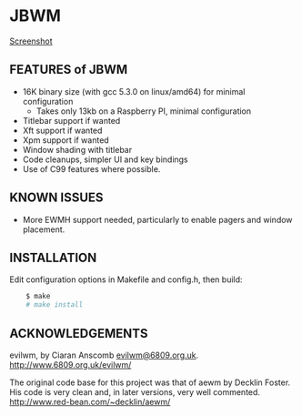 # JBWM

[Screenshot](/images/screensot.png?raw=true "Screenshot")

## FEATURES of JBWM
* 16K binary size (with gcc 5.3.0 on linux/amd64) for minimal configuration
	- Takes only 13kb on a Raspberry PI, minimal configuration
* Titlebar support if wanted
* Xft support if wanted
* Xpm support if wanted
* Window shading with titlebar
* Code cleanups, simpler UI and key bindings
* Use of C99 features where possible.

## KNOWN ISSUES
* More EWMH support needed, particularly to enable pagers and window placement.

## INSTALLATION
Edit configuration options in Makefile and config.h, then build:
```sh
	$ make
	# make install
```

## ACKNOWLEDGEMENTS

evilwm, by Ciaran Anscomb <evilwm@6809.org.uk>.  http://www.6809.org.uk/evilwm/

The original code base for this project was that of aewm by Decklin
Foster.  His code is very clean and, in later versions, very well
commented.  http://www.red-bean.com/~decklin/aewm/

